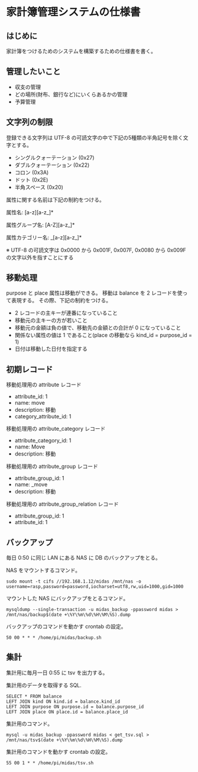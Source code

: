 # 家計簿管理システムの仕様書

## はじめに

家計簿をつけるためのシステムを構築するための仕様書を書く。

## 管理したいこと

* 収支の管理
* どの場所(財布、銀行など)にいくらあるかの管理
* 予算管理

## 文字列の制限

登録できる文字列は UTF-8 の可読文字の中で下記の5種類の半角記号を除く文字とする。

* シングルクォーテーション (0x27)
* ダブルクォーテーション (0x22)
* コロン (0x3A)
* ドット (0x2E)
* 半角スペース (0x20)

属性に関する名前は下記の制約をつける。

属性名: [a-z][a-z_]*

属性グループ名: [A-Z][a-z_]*

属性カテゴリー名: \_[a-z][a-z_]*

※ UTF-8 の可読文字は 0x0000 から 0x001F, 0x007F, 0x0080 から 0x009F の文字以外を指すことにする

## 移動処理

purpose と place 属性は移動ができる。
移動は balance を 2 レコードを使って表現する。
その際、下記の制約をつける。

* 2 レコードの主キーが連番になっていること
* 移動元の主キーの方が若いこと
* 移動元の金額は負の値で、移動先の金額との合計が 0 になっていること
* 関係ない属性の値は 1 であること(place の移動なら kind_id = purpose_id = 1)
* 日付は移動した日付を指定する

## 初期レコード

移動処理用の attribute レコード
* attribute_id: 1
* name: move
* description: 移動
* category_attribute_id: 1

移動処理用の attribute_category レコード
* attribute_category_id: 1
* name: Move
* description: 移動

移動処理用の attribute_group レコード
* attribute_group_id: 1
* name: _move
* description: 移動

移動処理用の attribute_group_relation レコード
* attribute_group_id: 1
* attribute_id: 1

## バックアップ

毎日 0:50 に同じ LAN にある NAS に DB のバックアップをとる。

NAS をマウントするコマンド。

```
sudo mount -t cifs //192.168.1.12/midas /mnt/nas -o username=rasp,password=password,iocharset=utf8,rw,uid=1000,gid=1000
```

マウントした NAS にバックアップをとるコマンド。

```
mysqldump --single-transaction -u midas_backup -ppassword midas > /mnt/nas/backup$(date +\%Y\%m\%d\%H\%M\%S).dump
```

バックアップのコマンドを動かす crontab の設定。

```
50 00 * * * /home/pi/midas/backup.sh 
```

## 集計

集計用に毎月一日 0:55 に tsv を出力する。

集計用のデータを取得する SQL.

```
SELECT * FROM balance
LEFT JOIN kind ON kind.id = balance.kind_id
LEFT JOIN purpose ON purpose.id = balance.purpose_id
LEFT JOIN place ON place.id = balance.place_id
```

集計用のコマンド。

```
mysql -u midas_backup -ppassword midas < get_tsv.sql > /mnt/nas/tsv$(date +\%Y\%m\%d\%H\%M\%S).dump
```

集計用のコマンドを動かす crontab の設定。

```
55 00 1 * * /home/pi/midas/tsv.sh 
```
